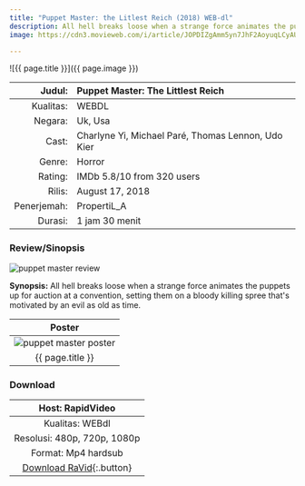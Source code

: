 ```yaml
---
title: "Puppet Master: the Litlest Reich (2018) WEB-dl"
description: All hell breaks loose when a strange force animates the puppets up for auction at a convention, setting them on a bloody killing spree that's motivated by an evil as old as time.
image: https://cdn3.movieweb.com/i/article/JOPDIZgAmm5yn7JhF2AoyuqLCyAU28/720:50/Puppet-Master-Reboot-Littlest-Reich-Writer-Poster.jpg 

---
```


![{{ page.title }}]({{ page.image }})

| Judul: | Puppet Master: The Littlest Reich |
|---:|:---|
| Kualitas: | WEBDL |
| Negara: | Uk, Usa |
| Cast: | Charlyne Yi, Michael Paré, Thomas Lennon, Udo Kier |
| Genre: | Horror |
| Rating: | IMDb 5.8/10 from 320 users |
| Rilis: | August 17, 2018 |
| Penerjemah: | PropertiL_A |
| Durasi: | 1 jam 30 menit |

### Review/Sinopsis

![puppet master review](https://cdn3.movieweb.com/i/article/nsgbYXkyQlLLCREs0XpmVCHyyjvujg/720:50/Puppet-Master-The-Littlest-Reich-Review.jpg)

**Synopsis:**
All hell breaks loose when a strange force animates the puppets up for auction at a convention, setting them on a bloody killing spree that's motivated by an evil as old as time.

| Poster |
|:---:|
| ![puppet master poster](https://media.aintitcool.com/media/uploads/2018/wheels/pmlrposter.jpg) |
| {{ page.title }} |

### Download

| Host: RapidVideo |
|:---:|
| Kualitas: WEBdl |
| Resolusi: 480p, 720p, 1080p |
| Format: Mp4 hardsub |
| [Download RaVid](https://safelink.knoacc.org/#wubRn){:.button} |
